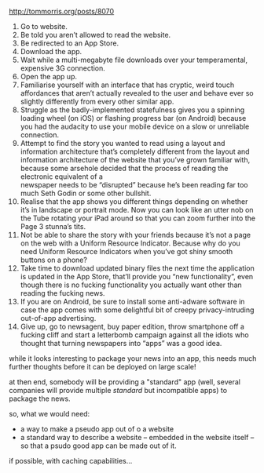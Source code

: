 http://tommorris.org/posts/8070

1. Go to website.                                                                                                                                                                                                                                                                                                         
2. Be told you aren’t allowed to read the website.                                                                                                                                                                                                                                                                       
3. Be redirected to an App Store.                                                                                                                                                                                                                                                                                         
4. Download the app.                                                                                                                                                                                                                                                                                                    
5. Wait while a multi-megabyte file downloads over your temperamental, expensive 3G connection.                                                                                                                                                                                                                      
6. Open the app up.                                                                                                                                                                                                                                                                                                     
7. Familiarise yourself with an interface that has cryptic, weird touch affordances that aren’t actually revealed to the user and behave ever so slightly differently from every other similar app.                                                                                                                       
8. Struggle as the badly-implemented statefulness gives you a spinning loading wheel (on iOS) or flashing progress bar (on Android) because you had the audacity to use your mobile device on a slow or unreliable connection.                                                                                            
9. Attempt to find the story you wanted to read using a layout and information architecture that’s completely different from the layout and information architecture of the website that you’ve grown familiar with, because some arsehole decided that the process of reading the electronic equivalent of a             
newspaper needs to be “disrupted” because he’s been reading far too much Seth Godin or some other bullshit.                                                                                                                                                                                                            
10. Realise that the app shows you different things depending on whether it’s in landscape or portrait mode. Now you can look like an utter nob on the Tube rotating your iPad around so that you can zoom further into the Page 3 stunna’s tits.                                                                          
11. Not be able to share the story with your friends because it’s not a page on the web with a Uniform Resource Indicator. Because why do you need Uniform Resource Indicators when you’ve got shiny smooth buttons on a phone?                                                                                            
12. Take time to download updated binary files the next time the application is updated in the App Store, that’ll provide you “new functionality”, even though there is no fucking functionality you actually want other than reading the fucking news.                                                                    
13. If you are on Android, be sure to install some anti-adware software in case the app comes with some delightful bit of creepy privacy-intruding out-of-app advertising.                                                                                                                                                 
14. Give up, go to newsagent, buy paper edition, throw smartphone off a fucking cliff and start a letterbomb campaign against all the idiots who thought that turning newspapers into “apps” was a good idea.

while it looks interesting to package your news into an app, this needs much further thoughts before it can be deployed on large scale!

at then end, somebody will be providing a "standard" app (well, several companies will provide multiple _standard_ but incompatible apps) to package the news.

so, what we would need:
- a way to make a pseudo app out of o a website
- a standard way to describe a website – embedded in the website itself – so that a psudo good app can be made out of it.

if possible, with caching capabilities...